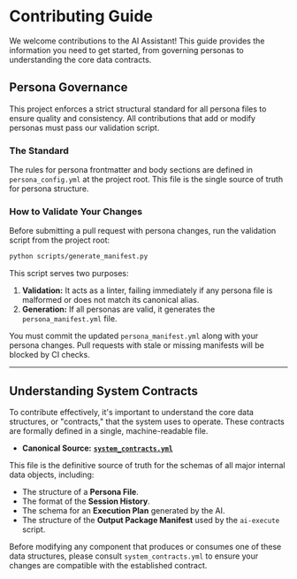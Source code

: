 # Contributing Guide

We welcome contributions to the AI Assistant! This guide provides the information you need to get started, from governing personas to understanding the core data contracts.

## Persona Governance

This project enforces a strict structural standard for all persona files to ensure quality and consistency. All contributions that add or modify personas must pass our validation script.

### The Standard

The rules for persona frontmatter and body sections are defined in `persona_config.yml` at the project root. This file is the single source of truth for persona structure.

### How to Validate Your Changes

Before submitting a pull request with persona changes, run the validation script from the project root:

```bash
python scripts/generate_manifest.py
```

This script serves two purposes:
1.  **Validation:** It acts as a linter, failing immediately if any persona file is malformed or does not match its canonical alias.
2.  **Generation:** If all personas are valid, it generates the `persona_manifest.yml` file.

You must commit the updated `persona_manifest.yml` along with your persona changes. Pull requests with stale or missing manifests will be blocked by CI checks.

---

## Understanding System Contracts

To contribute effectively, it's important to understand the core data structures, or "contracts," that the system uses to operate. These contracts are formally defined in a single, machine-readable file.

-   **Canonical Source:** **[`system_contracts.yml`](./system_contracts.yml)**

This file is the definitive source of truth for the schemas of all major internal data objects, including:
-   The structure of a **Persona File**.
-   The format of the **Session History**.
-   The schema for an **Execution Plan** generated by the AI.
-   The structure of the **Output Package Manifest** used by the `ai-execute` script.

Before modifying any component that produces or consumes one of these data structures, please consult `system_contracts.yml` to ensure your changes are compatible with the established contract.
